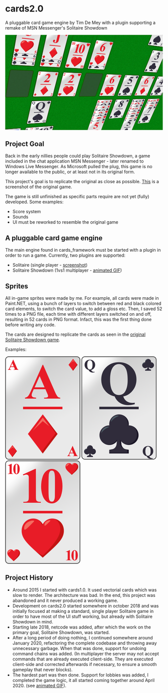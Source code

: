 # cards2.0
A pluggable card game engine by Tim De Mey with a plugin supporting a remake of MSN Messenger's Solitaire Showdown

![Screenshot Solitaire Showdown](screenshots/solshow_3d.png)

## Project Goal
Back in the early nillies people could play Solitaire Showdown, a game included in the chat application MSN Messenger - later renamed to Windows Live Messenger. As Microsoft pulled the plug, this game is no longer available to the public, or at least not in its original form. 

This project's goal is to replicate the original as close as possible. [This](screenshots/solshow_orig_game.jpg?raw=true) is a screenshot of the original game.

The game is still unfinished as specific parts require are not yet (fully) developed. Some examples:
* Score system
* Sounds
* UI must be reworked to resemble the original game

## A pluggable card game engine

The main engine found in cards_framework must be started with a plugin in order to run a game. Currently, two plugins are supported: 
* Solitaire (single player - [screenshot](screenshots/solitaire_590x445.png?raw=true))
* Solitaire Showdown (1vs1 multiplayer - [animated GIF](screenshots/solitaireshowdown_04162020.gif?raw=true))

## Sprites

All in-game sprites were made by me. For example, all cards were made in Paint.NET, using a bunch of layers to switch between red and black colored card elements, to switch the card value, to add a gloss etc. Then, I saved 52 times to a PNG file, each time with different layers switched on and off, resulting in 52 cards in PNG format. Infact, this was the first thing done before writing any code.

The cards are designed to replicate the cards as seen in the [original Solitaire Showdown game](screenshots/solshow_orig_game.jpg).

Examples:

![](cards_framework/src/main/resources/img/D_A.png) ![](cards_framework/src/main/resources/img/C_Q.png) ![](cards_framework/src/main/resources/img/H_10.png)

## Project History

* Around 2015 I started with cards1.0. It used vectorial cards which was slow to render. The architecture was bad. In the end, this project was abandoned and it never produced a working game.
* Development on cards2.0 started somewhere in october 2018 and was initially focused at making a standard, single player Solitaire game in order to have most of the UI stuff working, but already with Solitaire Showdown in mind.
* Starting late 2018, netcode was added, after which the work on the primary goal, Solitaire Showdown, was started. 
* After a long period of doing nothing, I continued somewhere around January 2020, refactoring the complete codebase and throwing away unnecessary garbage. When that was done, support for undoing command chains was added. (In multiplayer the server may not accept commands that are already executed client-side. They are executed client-side and corrected afterwards if necessary, to ensure a smooth gameplay that never blocks).
* The hardest part was then done. Support for lobbies was added, I completed the game logic, it all started coming together around April 2020. (see [animated GIF](screenshots/solitaireshowdown_04162020.gif?raw=true)). 



